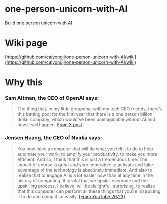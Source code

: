 # one-person-unicorn-with-AI
Build one person unicorn with AI

# Wiki page
[https://github.com/caiyongji/one-person-unicorn-with-AI/wiki](https://github.com/caiyongji/one-person-unicorn-with-AI/wiki)

# Why this
### Sam Altman, the CEO of OpenAI says:
> The thing that, in my little groupchat with my tech CEO friends, there’s this betting pool for the first year that there is a one person billion dollar company, which would've been unimaginable without AI and now it will happen. [From X post](https://x.com/caiyongji/status/1765567042101576046?s=20)

### Jensen Huang, the CEO of Nvidia says:
> You now have a computer that will do what you tell it to do to help automate your work, to amplify your productivity, to make you more efficient. And so, I think that this is just a tremendous time. The impact of course is great and your imperative to activate and take advantage of the technology is absolutely immediate. And also to realize that to engage AI is a lot easier now than at any time in the history of computing. It is vital that we upskill everyone and the upskilling process, I believe, will be delightful, surprising, to realize that this computer can perform all these things that you're instructing it to do and doing it so easily. [[From YouTube 20:23]](https://youtu.be/8Pm2xEViNIo?si=hAWOznOTIktoISCH&t=1223)

